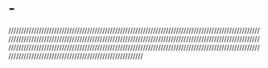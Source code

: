 # -
//////////////////////////////////////////////////////////////////////////////////////////////////////////////////////////////////////////////////////////////////////////////////////////////////////////////////////////////////////////////////////////////////////////////////////////////////////////////////////////////////////////////////////////////
